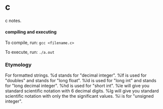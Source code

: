 # c
c notes.

#### compiling and executing
To compile, run: `gcc <filename.c>`

To execute, run: `./a.out`

### Etymology
For formatted strings.
%d stands for "decimal integer".
%lf is used for "doubles" and stands for "long float".
%ld is used for "long int" and stands for "long decimal integer".
%hd is used for "short int".
%le will give you standard scientific notation with 6 decimal digits.
%lg will give you standard scientific notation with only the the significant values.
%i is for "unsigned integer".